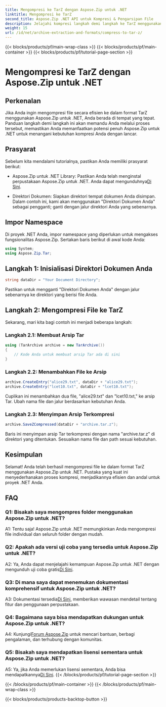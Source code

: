 ```yaml
---
title: Mengompresi ke TarZ dengan Aspose.Zip untuk .NET
linktitle: Mengompresi ke TarZ
second_title: Aspose.Zip .NET API untuk Kompresi & Pengarsipan File
description: Jelajahi kompresi langkah demi langkah ke TarZ menggunakan Aspose.Zip untuk .NET. Penanganan file yang efisien untuk proyek .NET Anda.
weight: 15
url: /id/net/archive-extraction-and-formats/compress-to-tar-z/
---
```


{{< blocks/products/pf/main-wrap-class >}}
{{< blocks/products/pf/main-container >}}
{{< blocks/products/pf/tutorial-page-section >}}

# Mengompresi ke TarZ dengan Aspose.Zip untuk .NET

## Perkenalan

Jika Anda ingin mengompresi file secara efisien ke dalam format TarZ menggunakan Aspose.Zip untuk .NET, Anda berada di tempat yang tepat. Panduan langkah demi langkah ini akan memandu Anda melalui proses tersebut, memastikan Anda memanfaatkan potensi penuh Aspose.Zip untuk .NET untuk menangani kebutuhan kompresi Anda dengan lancar.

## Prasyarat

Sebelum kita mendalami tutorialnya, pastikan Anda memiliki prasyarat berikut:

-  Aspose.Zip untuk .NET Library: Pastikan Anda telah menginstal perpustakaan Aspose.Zip untuk .NET. Anda dapat mengunduhnya[Di Sini](https://releases.aspose.com/zip/net/).

- Direktori Dokumen: Siapkan direktori tempat dokumen Anda disimpan. Dalam contoh ini, kami akan menggunakan "Direktori Dokumen Anda" sebagai pengganti; ganti dengan jalur direktori Anda yang sebenarnya.

## Impor Namespace

Di proyek .NET Anda, impor namespace yang diperlukan untuk mengakses fungsionalitas Aspose.Zip. Sertakan baris berikut di awal kode Anda:

```csharp
using System;
using Aspose.Zip.Tar;
```

## Langkah 1: Inisialisasi Direktori Dokumen Anda

```csharp
string dataDir = "Your Document Directory";
```

Pastikan untuk mengganti "Direktori Dokumen Anda" dengan jalur sebenarnya ke direktori yang berisi file Anda.

## Langkah 2: Mengompresi File ke TarZ

Sekarang, mari kita bagi contoh ini menjadi beberapa langkah:

### Langkah 2.1: Membuat Arsip Tar

```csharp
using (TarArchive archive = new TarArchive())
{
    // Kode Anda untuk membuat arsip Tar ada di sini
}
```

### Langkah 2.2: Menambahkan File ke Arsip

```csharp
archive.CreateEntry("alice29.txt", dataDir + "alice29.txt");
archive.CreateEntry("lcet10.txt", dataDir + "lcet10.txt");
```

Cuplikan ini menambahkan dua file, "alice29.txt" dan "lcet10.txt," ke arsip Tar. Ubah nama file dan jalur berdasarkan kebutuhan Anda.

### Langkah 2.3: Menyimpan Arsip Terkompresi

```csharp
archive.SaveZCompressed(dataDir + "archive.tar.z");
```

Baris ini menyimpan arsip Tar terkompresi dengan nama "archive.tar.z" di direktori yang ditentukan. Sesuaikan nama file dan path sesuai kebutuhan.

## Kesimpulan

Selamat! Anda telah berhasil mengompresi file ke dalam format TarZ menggunakan Aspose.Zip untuk .NET. Pustaka yang kuat ini menyederhanakan proses kompresi, menjadikannya efisien dan andal untuk proyek .NET Anda.

## FAQ

### Q1: Bisakah saya mengompres folder menggunakan Aspose.Zip untuk .NET?

A1: Tentu saja! Aspose.Zip untuk .NET memungkinkan Anda mengompresi file individual dan seluruh folder dengan mudah.

### Q2: Apakah ada versi uji coba yang tersedia untuk Aspose.Zip untuk .NET?

 A2: Ya, Anda dapat menjelajahi kemampuan Aspose.Zip untuk .NET dengan mengunduh uji coba gratis[Di Sini](https://releases.aspose.com/).

### Q3: Di mana saya dapat menemukan dokumentasi komprehensif untuk Aspose.Zip untuk .NET?

 A3: Dokumentasi tersedia[Di Sini](https://reference.aspose.com/zip/net/), memberikan wawasan mendetail tentang fitur dan penggunaan perpustakaan.

### Q4: Bagaimana saya bisa mendapatkan dukungan untuk Aspose.Zip untuk .NET?

 A4: Kunjungi[Forum Aspose.Zip](https://forum.aspose.com/c/zip/37) untuk mencari bantuan, berbagi pengalaman, dan terhubung dengan komunitas.

### Q5: Bisakah saya mendapatkan lisensi sementara untuk Aspose.Zip untuk .NET?

A5: Ya, jika Anda memerlukan lisensi sementara, Anda bisa mendapatkannya[Di Sini](https://purchase.aspose.com/temporary-license/).
{{< /blocks/products/pf/tutorial-page-section >}}

{{< /blocks/products/pf/main-container >}}
{{< /blocks/products/pf/main-wrap-class >}}

{{< blocks/products/products-backtop-button >}}
